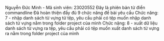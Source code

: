 Nguyễn Đức Minh - Mã sinh viên: 23020552
Đây là phiên bản từ điển commandline
Đã hoàn thiện đầy đủ 9 chức năng đề bài yêu cầu
Chức năng: 7 - nhập danh sách từ vựng từ tệp, yêu cầu phải có tệp muốn nhập danh sách từ vựng nằm trong folder project của mình
Chức năng: 8 - xuất dữ liệu danh sách từ vựng ra tệp, yêu cầu phải có tệp muốn xuất danh sách từ vựng ra nằm  trong folder project của mình
